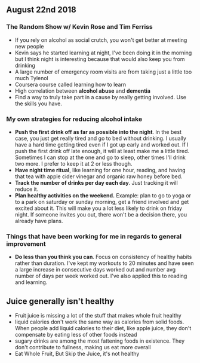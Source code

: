 ## August 22nd 2018

### The Random Show w/ Kevin Rose and Tim Ferriss
* If you rely on alcohol as social crutch, you won't get better at meeting new people
* Kevin says he started learning at night, I've been doing it in the morning but I think night is interesting because that would also keep you from drinking
* A large number of emergency room visits are from taking just a little too much Tylenol
* Coursera course called learning how to learn
* High correlation between **alcohol abuse** and **dementia**
* Find a way to truly take part in a cause by really getting involved. Use the skills you have.

### My own strategies for reducing alcohol intake
- **Push the first drink off as far as possible into the night**. In the best case, you just get really tired and go to bed without drinking. I usually have a hard time getting tired even if I got up early and worked out. If I push the first drink off late enough, it will at least make me a little tired. Sometimes I can stop at the one and go to sleep, other times I'll drink two more. I prefer to keep it at 2 or less though.
- **Have night time ritual**, like learning for one hour, reading, and having that tea with apple cider vinegar and organic raw honey before bed.
- **Track the number of drinks per day each day**. Just tracking it will reduce it.
- **Plan healthy activities on the weekend.** Example: plan to go to yoga or to a park on saturday or sunday morning, get a friend involved and get excited about it. This will make you a lot less likely to drink on friday night. If someone invites you out, there won't be a decision there, you already have plans.

### Things that have been working for me in regards to general improvement
- **Do less than you think you can**. Focus on consistency of healthy habits rather than duration. I've kept my workouts to 20 minutes and have seen a large increase in consecutive days worked out and number avg number of days per week worked out. I've also applied this to reading and learning.

## Juice generally isn't healthy
* Fruit juice is missing a lot of the stuff that makes whole fruit healthy
* liquid calories don't work the same way as calories from solid foods. When people add liquid calories to their diet, like apple juice, they don't compensate by eating less of other foods instead 
* sugary drinks are among the most fattening foods in existence. They don't contribute to fullness, making us eat more overall
* Eat Whole Fruit, But Skip the Juice, it's not healthy